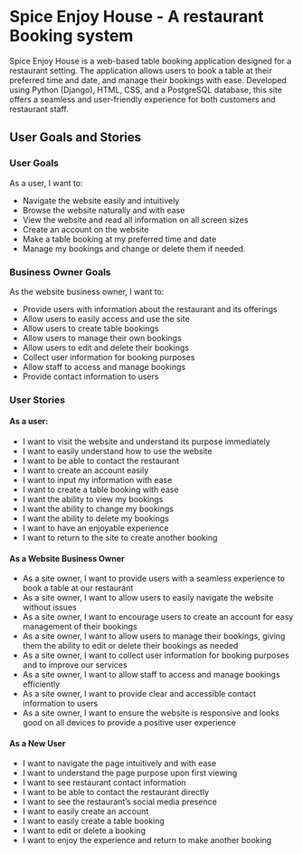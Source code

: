 # Spice Enjoy House - A restaurant Booking system

 Spice Enjoy House is a web-based table booking application designed for a restaurant setting. The application allows users to book a table at their preferred time and date, and manage their bookings with ease. Developed using Python (Django), HTML, CSS, and a PostgreSQL database, this site offers a seamless and user-friendly experience for both customers and restaurant staff.

 ## User Goals and Stories

 ### User Goals

 As a user, I want to:

- Navigate the website easily and intuitively
- Browse the website naturally and with ease
- View the website and read all information on all screen sizes
- Create an account on the website
- Make a table booking at my preferred time and date
- Manage my bookings and change or delete them if needed.

### Business Owner Goals

As the website business owner, I want to:

- Provide users with information about the restaurant and its offerings
- Allow users to easily access and use the site
- Allow users to create table bookings
- Allow users to manage their own bookings
- Allow users to edit and delete their bookings
- Collect user information for booking purposes
- Allow staff to access and manage bookings
- Provide contact information to users

### User Stories

#### As a user:

- I want to visit the website and understand its purpose immediately
- I want to easily understand how to use the website
- I want to be able to contact the restaurant
- I want to create an account easily
- I want to input my information with ease
- I want to create a table booking with ease
- I want the ability to view my bookings
- I want the ability to change my bookings
- I want the ability to delete my bookings
- I want to have an enjoyable experience
- I want to return to the site to create another booking

#### As a Website Business Owner

- As a site owner, I want to provide users with a seamless experience to book a table at our restaurant
- As a site owner, I want to allow users to easily navigate the website without issues
- As a site owner, I want to encourage users to create an account for easy management of their bookings
- As a site owner, I want to allow users to manage their bookings, giving them the ability to edit or delete their bookings as needed
- As a site owner, I want to collect user information for booking purposes and to improve our services
- As a site owner, I want to allow staff to access and manage bookings efficiently
- As a site owner, I want to provide clear and accessible contact information to users
- As a site owner, I want to ensure the website is responsive and looks good on all devices to provide a positive user experience

#### As a New User

- I want to navigate the page intuitively and with ease
- I want to understand the page purpose upon first viewing
- I want to see restaurant contact information
- I want to be able to contact the restaurant directly
- I want to see the restaurant’s social media presence
- I want to easily create an account
- I want to easily create a table booking
- I want to edit or delete a booking
- I want to enjoy the experience and return to make another booking
